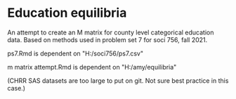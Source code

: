 # Education equilibria 

An attempt to create an M matrix for county level categorical education data. 
Based on methods used in problem set 7 for soci 756, fall 2021.
 
ps7.Rmd is dependent on "H:/soci756/ps7.csv"

m matrix attempt.Rmd is dependent on "H:/amy/equilibria" 

(CHRR SAS datasets are too large to put on git. Not sure best practice in this case.) 
